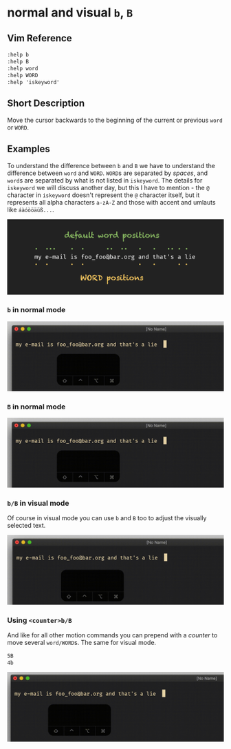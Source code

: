 # normal and visual `b`, `B`

## Vim Reference

    :help b
    :help B
    :help word
    :help WORD
    :help 'iskeyword'

## Short Description
Move the cursor backwards to the beginning of the current or previous `word` or `WORD`.

## Examples

To understand the difference between `b` and `B` we have to understand the difference between `word` and `WORD`. `WORD`s
are separated by *spaces*, and `word`s are separated by what is not listed in `iskeyword`. The details for `iskeyword`
we will discuss another day, but this I have to mention - the `@` character in `iskeyword` doesn't represent the `@`
character itself, but it represents all alpha characters `a-zA-Z` and those with accent and umlauts like `áàóòöäüß...`.

![word and WORD](img/nv_bB_1.png)

### `b` in normal mode

![normal mode b](img/nv_bB_2.gif)

### `B` in normal mode

![normal mode B](img/nv_bB_3.gif)

### `b/B` in visual mode

Of course in visual mode you can use `b` and `B` too to adjust the visually selected text.

![visual mode b and B](img/nv_bB_4.gif)

### Using `<counter>b/B`

And like for all other motion commands you can prepend with a *counter* to move several `word/WORD`s. The same for visual mode.

    5B
    4b

![counter b and B](img/nv_bB_5.gif)

